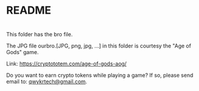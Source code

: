 # 
# README
#
This folder has the bro file.

The JPG file ourbro.[JPG, png, jpg, ...] in this folder is courtesy the "Age of Gods" game.

Link: https://cryptototem.com/age-of-gods-aog/

Do you want to earn crypto tokens while playing a game? If so, please send email to: qwykrtech@gmail.com.
